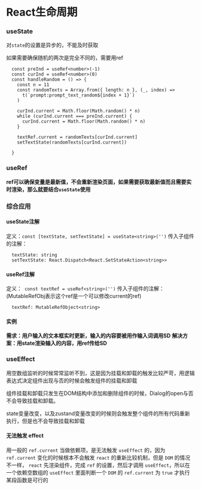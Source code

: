# React生命周期

### useState

对`state`的设置是异步的，不能及时获取

如果需要确保随机的两次是完全不同的，需要用ref

```tsx
  const preInd = useRef<number>(-1)
  const curInd = useRef<number>(0)
  const handleRandom = () => {
    const n = 11
    const randomTexts = Array.from({ length: n }, (_, index) =>
      t(`prompt:prompt_text_random${index + 1}`)
    )

    curInd.current = Math.floor(Math.random() * n)
    while (curInd.current === preInd.current) {
      curInd.current = Math.floor(Math.random() * n)
    }

    textRef.current = randomTexts[curInd.current]
    setTextState(randomTexts[curInd.current])

  }
```



### useRef

**ref可以确保变量是最新值，不会重新渲染页面，如果需要获取最新值而且需要实时渲染，那么就要结合`useState`使用**



### 综合应用

#### useState注解

定义：`const [textState, setTextState] = useState<string>('')`
传入子组件的注解：

```tsx
  textState: string
  setTextState: React.Dispatch<React.SetStateAction<string>>
```



#### useRef注解

定义：` const textRef = useRef<string>('')`
传入子组件的注解：(MutableRefObj表示这个ref是一个可以修改current的ref)

```tsx
  textRef: MutableRefObject<string>
```



#### 实例

**需求：用户输入的文本框实时更新，输入的内容要被用作输入词调用SD**
**解决方案：用state渲染输入的内容，用ref传给SD**



### useEffect

用空数组监听的时候常常监听不到，这是因为挂载和卸载的触发比较严苛，用逻辑表达式决定组件出现与否的时候会触发组件的挂载和卸载

组件挂载和卸载只发生在DOM结构中添加和删除组件的时候，Dialog的open与否不会导致挂载和卸载。

state变量改变，以及zustand变量改变的时候则会触发整个组件的所有代码重新执行，但是也不会导致挂载和卸载



#### 无法触发 effect

用一般的  `ref.current`  当做依赖项，是无法触发  `useEffect` 的，因为 `ref.current` 变化的时候根本不会触发 `react` 的重新比较机制，但是 `DOM` 的情况不一样， `react` 先渲染组件，完成 `ref` 的设置，然后才调用 `useEffect`，所以在一个依赖空数组的 `useEffect` 里面判断一个 `DOM` 的 `ref.current` 为 `true` 才执行某段函数是可行的
